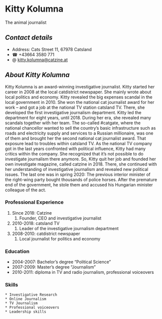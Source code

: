 
# Kitty Kolumna
The animal journalist

## *Contact details*
  * Address: Cats Street 11, 67978 Catsland
  * ☎ +43664 3580 771 
  * @ kitty.kolumna@catzine.at

## *About Kitty Kolumna*
Kitty Kolumna is an award-winning investigative journalist. Kitty started her career in 2008 at the local catdistrict newspaper. She mainly wrote about local politics and economy. Kitty revealed the big expenses scandal in the local government in 2010. She won the national cat journalist award for her work – and got a job at the national TV station catsland TV. There, she developed the first investigative journalism department. Kitty led the department for eight years, until 2018. During her era, she revealed many scandals together with her team. The so-called #catgate, where the national chancellor wanted to sell the country’s basic infrastructure such as roads and electricity supply and services to a Russian millionaire, was one of them and brought her the second national cat journalist award. That exposure lead to troubles within catsland TV. As the national TV company got in the last years confronted with political influence, Kitty had many critics within the company. She recognized that it’s not possible to do investigate journalism there anymore. So, Kitty quit her job and founded her own investigate magazine, called catzine in 2018. There, she continued with her understanding of investigative journalism and revealed new political issues. The last one was in spring 2020: The previous interior minister of the right-wing party bought thousands of police horses. After the premature end of the government, he stole them and accused his Hungarian minister colleague of the act.

### Professional Experience
  1. Since 2018: Catzine
   	 1. Founder, CEO and investigative journalist
   1. 2010-2018:  catsland TV
 	   1. Leader of the investigative journalism department
  1. 2008-2010:  catdistrict newspaper
    	1. Local journalist for politics and economy

### Education
* 2004-2007: Bachelor’s degree “Political Science”
* 2007-2009: Master’s degree “Journalism”
* 2010-2011: diploma in TV and radio journalism, professional voiceovers

### Skills
    * Investigative Research
    * Online Journalism
    * TV Journalism
    * Professional voiceovers
    * Leadership skills
